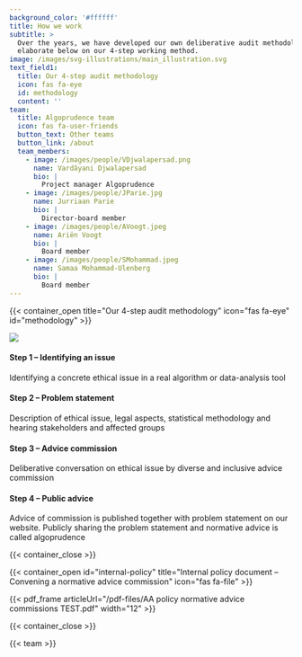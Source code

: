 ```yaml
---
background_color: '#ffffff'
title: How we work
subtitle: >
  Over the years, we have developed our own deliberative audit methodology. We
  elaborate below on our 4-step working method.
image: /images/svg-illustrations/main_illustration.svg
text_field1:
  title: Our 4-step audit methodology
  icon: fas fa-eye
  id: methodology
  content: ''
team:
  title: Algoprudence team
  icon: fas fa-user-friends
  button_text: Other teams
  button_link: /about
  team_members:
    - image: /images/people/VDjwalapersad.png
      name: Vardâyani Djwalapersad
      bio: |
        Project manager Algoprudence
    - image: /images/people/JParie.jpg
      name: Jurriaan Parie
      bio: |
        Director-board member
    - image: /images/people/AVoogt.jpeg
      name: Ariën Voogt
      bio: |
        Board member
    - image: /images/people/SMohammad.jpeg
      name: Samaa Mohammad-Ulenberg
      bio: |
        Board member
---
```


{{< container_open title="Our 4-step audit methodology" icon="fas fa-eye" id="methodology" >}}

![](/images/other/howwework.svg)

#### Step 1 – Identifying an issue

Identifying a concrete ethical issue in a real algorithm or data-analysis tool

#### Step 2 – Problem statement

Description of ethical issue, legal aspects, statistical methodology and hearing stakeholders and affected groups

#### Step 3 – Advice commission

Deliberative conversation on ethical issue by diverse and inclusive advice commission

#### Step 4 – Public advice

Advice of commission is published together with problem statement on our website. Publicly sharing the problem statement and normative advice is called algoprudence

{{< container_close >}}

{{< container_open id="internal-policy" title="Internal policy document – Convening a normative advice commission" icon="fas fa-file" >}}

{{< pdf_frame articleUrl="/pdf-files/AA policy normative advice commissions TEST.pdf" width="12" >}}

{{< container_close >}}

{{< team >}}
